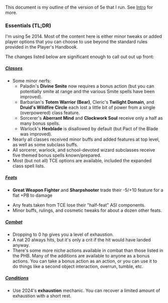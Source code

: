 This document is my outline of the version of 5e that I run. See [Intro](Intro.md) for more.

### Essentials (TL;DR)

I'm using 5e 2014. Most of the content here is either minor tweaks or added player options that you can choose to use beyond the standard rules provided in the Player's Handbook.

The changes listed below are significant enough to call out out up front:

##### [Classes](Classes.md)

+ Some minor nerfs:
	+ Paladin's **Divine Smite** now requires a bonus action (but you can potentially smite at range and the various Smite spells have been improved).
	+ Barbarian's **Totem Warrior (Bear)**, Cleric's **Twilight Domain**, and **Druid's Wildfire Circle** each lost a little bit of power from a single (overpowered) class feature.
	+ Sorcerer's **Aberrant Mind** and **Clockwork Soul** receive only a half as many bonus spells.
	+ Warlock's **Hexblade** is disallowed by default (but Pact of the Blade was improved).
+ Nearly all classes received minor buffs and added features at top level, as well as some subclass buffs.
+ All sorcerer, warlock, and school-devoted wizard subclasses receive five themed bonus spells known/prepared.
+ Most (but not all) TCE options are available, included the expanded class spell lists.

##### [Feats](Feats.md)

* **Great Weapon Fighter** and **Sharpshooter** trade their -5/+10 feature for a flat +PB to damage
+ Any feats taken from TCE lose their "half-feat" ASI components.
+ Minor buffs, rulings, and cosmetic tweaks for about a dozen other feats.

##### [Combat](Combat.md)

* Dropping to 0 hp gives you a level of exhaustion.
* A nat 20 always hits, but it's only a crit if the hit would have landed anyway.
* There's some more niche actions available in combat than those listed in the PHB.  Many of the additions are available to anyone as a bonus actions. You can take a bonus action as an action, or you can use it to do things like a second object interaction, overrun, tumble, etc.

##### [Conditions](Conditions.md)

* Use 2024's **exhaustion** mechanic. You can recover a limited amount of exhaustion with a short rest.

